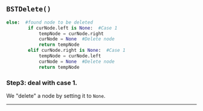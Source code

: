 <!--{type:code steps 3}-->
<!--{title:`BSTDelete()`}-->
## `BSTDelete()`
```python
else:  #found node to be deleted
        if curNode.left is None:  #Case 1
            tempNode = curNode.right
            curNode = None  #Delete node
            return tempNode
        elif curNode.right is None:  #Case 1
            tempNode = curNode.left
            curNode = None  #Delete node
            return tempNode
```
###  Step3: deal with case 1.
We "delete" a node by setting it to `None`.

-------------------------------------------------

[for speaker]: <> (Here, we found the node and it falls under one of the two situations listed in Case 1: it is either a leaf, or only has one child. We do the appropriate replacement and deletion procedures. Notice that we "delete" a node by setting it to `None`.)